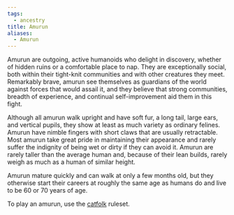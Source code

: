 ```yaml
---
tags:
  - ancestry
title: Amurun
aliases:
  - Amurun
---
```


Amurun are outgoing, active humanoids who delight in discovery, whether of hidden ruins or a comfortable place to nap. They are exceptionally social, both within their tight-knit communities and with other creatures they meet. Remarkably brave, amurun see themselves as guardians of the world against forces that would assail it, and they believe that strong communities, breadth of experience, and continual self-improvement aid them in this fight.

Although all amurun walk upright and have soft fur, a long tail, large ears, and vertical pupils, they show at least as much variety as ordinary felines. Amurun have nimble fingers with short claws that are usually retractable. Most amurun take great pride in maintaining their appearance and rarely suffer the indignity of being wet or dirty if they can avoid it. Amurun are rarely taller than the average human and, because of their lean builds, rarely weigh as much as a human of similar height.

Amurun mature quickly and can walk at only a few months old, but they otherwise start their careers at roughly the same age as humans do and live to be 60 or 70 years of age.

To play an amurun, use the [catfolk](https://2e.aonprd.com/Ancestries.aspx?ID=17) ruleset.